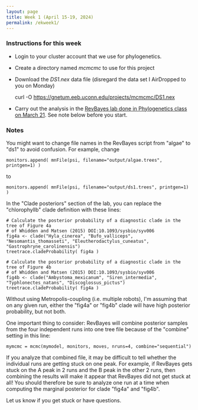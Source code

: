 ```yaml
---
layout: page
title: Week 1 (April 15-19, 2024)
permalink: /ekweek1/
---
```


### Instructions for this week

* Login to your cluster account that we use for phylogenetics.

* Create a directory named _mcmcmc_ to use for this project

* Download the _DS1.nex_ data file (disregard the data set I AirDropped to you on Monday)

    curl -O https://gnetum.eeb.uconn.edu/projects/mcmcmc/DS1.nex
    
* Carry out the analysis in the [RevBayes lab done in Phylogenetics class on March 21](/revbayes/). See note below before you start.

### Notes

You might want to change file names in the RevBayes script from "algae" to "ds1" to avoid confusion. For example, change 

    monitors.append( mnFile(psi, filename="output/algae.trees", printgen=1) )
    
to

    monitors.append( mnFile(psi, filename="output/ds1.trees", printgen=1) )


In the "Clade posteriors" section of the lab, you can replace the "chlorophyllb" clade definition with these lines:

    # Calculate the	posterior probability of a diagnostic clade in the tree of Figure 4a
    # of Whidden and Matsen (2015) DOI:10.1093/sysbio/syv006
    fig4a <- clade("Hyla_cinerea", "Bufo_valliceps", "Nesomantis_thomasseti", "Eleutherodactylus_cuneatus", "Gastrophryne_carolinensis")
    treetrace.cladeProbability( fig4a )
    
    # Calculate the	posterior probability of a diagnostic clade in the tree of Figure 4b
    # of Whidden and Matsen (2015) DOI:10.1093/sysbio/syv006
    fig4b <- clade("Ambystoma_mexicanum", "Siren_intermedia", "Typhlonectes_natans", "Discoglossus_pictus")
    treetrace.cladeProbability( fig4a )

Without using Metropolis-coupling (i.e. multiple robots), I'm assuming that on any given run, either the "fig4a" or "fig4b" clade will have high posterior probability, but not both.

One important thing to consider: RevBayes will combine posterior samples from the four independent runs into one tree file because of the "combine" setting in this line:

    mymcmc = mcmc(mymodel, monitors, moves, nruns=4, combine="sequential")
    
If you analyze that combined file, it may be difficult to tell whether the individual runs are getting stuck on one peak. For example, if RevBayes gets stuck on the A peak in 2 runs and the B peak in the other 2 runs, then combining the results will make it appear that RevBayes did not get stuck at all! You should therefore be sure to analyze one run at a time when computing the marginal posterior for clade "fig4a" and "fig4b".

Let us know if you get stuck or have questions.

